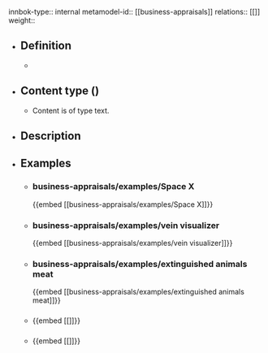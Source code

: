 innbok-type:: internal
metamodel-id:: [[business-appraisals]]
relations:: [[]]
weight:: 

- ## Definition
  - 
- ## Content type ()
  - Content is of type text.
  
- ## Description
- ## Examples
  - ### business-appraisals/examples/Space X
    {{embed [[business-appraisals/examples/Space X]]}}
  - ### business-appraisals/examples/vein visualizer
    {{embed [[business-appraisals/examples/vein visualizer]]}}
  - ### business-appraisals/examples/extinguished animals meat
    {{embed [[business-appraisals/examples/extinguished animals meat]]}}
  - ### 
    {{embed [[]]}}
  - ### 
    {{embed [[]]}}
  

